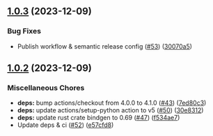 ## [1.0.3](https://github.com/AzHicham/openslide-sys/compare/1.0.2...1.0.3) (2023-12-09)


### Bug Fixes

* Publish workflow & semantic release config ([#53](https://github.com/AzHicham/openslide-sys/issues/53)) ([30070a5](https://github.com/AzHicham/openslide-sys/commit/30070a5e5a1590f236a15d1d2b91466d6f7e04e1))

## [1.0.2](https://github.com/AzHicham/openslide-sys/compare/1.0.1...1.0.2) (2023-12-09)


### Miscellaneous Chores

* **deps:** bump actions/checkout from 4.0.0 to 4.1.0 ([#43](https://github.com/AzHicham/openslide-sys/issues/43)) ([7ed80c3](https://github.com/AzHicham/openslide-sys/commit/7ed80c37f8ece0819658219a4ce2e2215750ba29))
* **deps:** update actions/setup-python action to v5 ([#50](https://github.com/AzHicham/openslide-sys/issues/50)) ([30e8312](https://github.com/AzHicham/openslide-sys/commit/30e83120ac9f881e47dfdf48a2d0ba402f1c451f))
* **deps:** update rust crate bindgen to 0.69 ([#47](https://github.com/AzHicham/openslide-sys/issues/47)) ([f534ae7](https://github.com/AzHicham/openslide-sys/commit/f534ae7e667ad30cdf39600fcda23daf9d3baf1a))
* Update deps & ci ([#52](https://github.com/AzHicham/openslide-sys/issues/52)) ([e57cfd8](https://github.com/AzHicham/openslide-sys/commit/e57cfd88aedc493254cd627a3e153d089a0739da))
